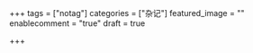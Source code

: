 +++
tags = ["notag"]
categories = ["杂记"]
featured_image = ""
enablecomment = "true"
draft = true

+++